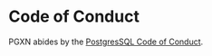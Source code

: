 Code of Conduct
===============

PGXN abides by the [PostgresSQL Code of Conduct](https://www.postgresql.org/about/policies/coc/).
